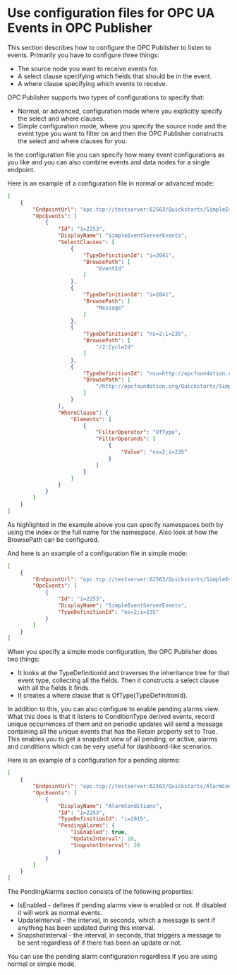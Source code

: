 # Use configuration files for OPC UA Events in OPC Publisher

This section describes how to configure the OPC Publisher to listen to events. Primarily you have to configure three things:

* The source node you want to receive events for.
* A select clause specifying which fields that should be in the event.
* A where clause specifying which events to receive.

OPC Publisher supports two types of configurations to specify that:

* Normal, or advanced, configuration mode where you explicitly specify the select and where clauses.
* Simple configuration mode, where you specify the source node and the event type you want to filter on and then the OPC Publisher constructs the select and where clauses for you.

In the configuration file you can specify how many event configurations as you like and you can also combine events and data nodes for a single endpoint.

Here is an example of a configuration file in normal or advanced mode:

```json
[
    {
        "EndpointUrl": "opc.tcp://testserver:62563/Quickstarts/SimpleEventsServer",
        "OpcEvents": [
            {
                "Id": "i=2253",
                "DisplayName": "SimpleEventServerEvents",
                "SelectClauses": [
                    {
                        "TypeDefinitionId": "i=2041",
                        "BrowsePath": [
                            "EventId"
                        ]
                    },
                    {
                        "TypeDefinitionId": "i=2041",
                        "BrowsePath": [
                            "Message"
                        ]
                    },
                    {
                        "TypeDefinitionId": "ns=2;i=235",
                        "BrowsePath": [
                            "/2:CycleId"
                        ]
                    },
                    {
                        "TypeDefinitionId": "nsu=http://opcfoundation.org/Quickstarts/SimpleEvents;i=235",
                        "BrowsePath": [
                            "/http://opcfoundation.org/Quickstarts/SimpleEvents#CurrentStep"
                        ]
                    }
                ],
                "WhereClause": {
                    "Elements": [
                        {
                            "FilterOperator": "OfType",
                            "FilterOperands": [
                                {
                                    "Value": "ns=2;i=235"
                                }
                            ]
                        }
                    ]
                }
            }
        ]
    }
]
```

As highlighted in the example above you can specify namespaces both by using the index or the full name for the namespace. Also look at how the BrowsePath can be configured.

And here is an example of a configuration file in simple mode:

```json
[
    {
        "EndpointUrl": "opc.tcp://testserver:62563/Quickstarts/SimpleEventsServer",
        "OpcEvents": [
            {
                "Id": "i=2253",
                "DisplayName": "SimpleEventServerEvents",
                "TypeDefinitionId": "ns=2;i=235"
            }
        ]
    }
]
```

When you specify a simple mode configuration, the OPC Publisher does two things:

* It looks at the TypeDefinitionId and traverses the inheritance tree for that event type, collecting all the fields. Then it constructs a select clause with all the fields it finds.
* It creates a where clause that is OfType(TypeDefinitionId).

In addition to this, you can also configure to enable pending alarms view. What this does is that it listens to ConditionType derived events, record unique occurrences of them and on periodic updates will send a message containing all the unique events that has the Retain property set to True. This enables you to get a snapshot view of all pending, or active, alarms and conditions which can be very useful for dashboard-like scenarios.

Here is an example of a configuration for a pending alarms:

```json
[
    {
        "EndpointUrl": "opc.tcp://testserver:62563/Quickstarts/AlarmConditionServer",
        "OpcEvents": [
            {
                "DisplayName": "AlarmConditions",
                "Id": "i=2253",
                "TypeDefinitionId": "i=2915",
                "PendingAlarms": {
                    "IsEnabled": true,
                    "UpdateInterval": 10,
                    "SnapshotInterval": 20
                }
            }
        ]
    }
]
```

The PendingAlarms section consists of the following properties:

* IsEnabled - defines if pending alarms view is enabled or not. If disabled it will work as normal events.
* UpdateInterval - the interval, in seconds, which a message is sent if anything has been updated during this interval.
* SnapshotInterval - the interval, in seconds, that triggers a message to be sent regardless of if there has been an update or not.

You can use the pending alarm configuration regardless if you are using normal or simple mode.
